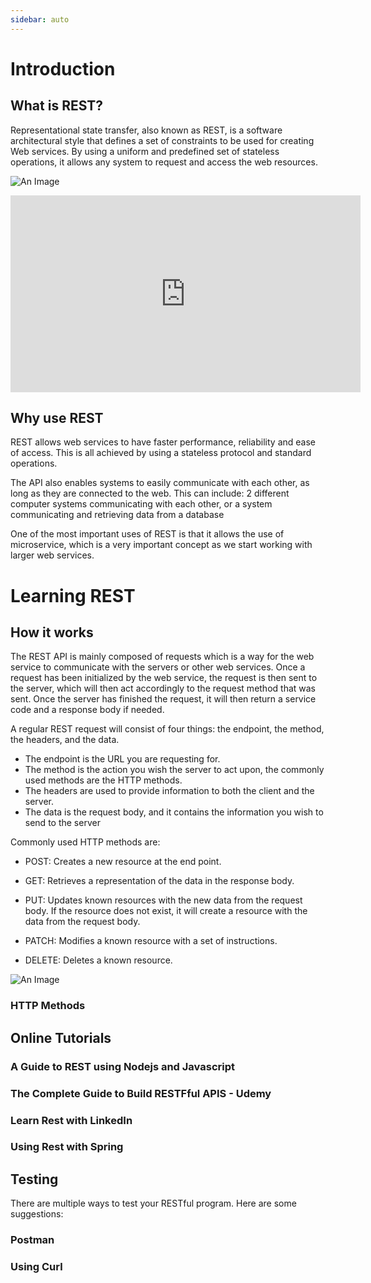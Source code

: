 ```yaml
---
sidebar: auto
---
```


# Introduction

## What is REST?

Representational state transfer, also known as REST, is a software architectural style that defines a set of constraints to be used for creating Web services. By using a uniform and predefined set of stateless operations, it allows any system to request and access the web resources.

![An Image](https://www.astera.com/wp-content/uploads/2020/01/rest.png)

<iframe width="560" height="315" src="https://www.youtube.com/embed/Q-BpqyOT3a8" frameborder="0" allow="accelerometer; autoplay; encrypted-media; gyroscope; picture-in-picture" allowfullscreen></iframe>

## Why use REST

REST allows web services to have faster performance, reliability and ease of access. This is all achieved by using a stateless protocol and standard operations.

The API also enables systems to easily communicate with each other, as long as they are connected to the web. This can include: 2 different computer systems communicating with each other, or a system communicating and retrieving data from a database

One of the most important uses of REST is that it allows the use of microservice, which is a very important concept as we start working with larger web services.

# Learning REST

## How it works

The REST API is mainly composed of requests which is a way for the web service to communicate with the servers or other web services. Once a request has been initialized by the web service, the request is then sent to the server, which will then act accordingly to the request method that was sent. Once the server has finished the request, it will then return a service code and a response body if needed.

A regular REST request will consist of four things: the endpoint, the method, the headers, and the data.
- The endpoint is the URL you are requesting for.
- The method is the action you wish the server to act upon, the commonly used methods are the HTTP methods.
-  The headers are used to provide information to both the client and the server.
- The data is the request body,  and it contains the information you wish to send to the server

Commonly used HTTP methods are:
- POST: Creates a new resource at the end point.

- GET: Retrieves a representation of the data in the response body.

- PUT: Updates known resources with the new data from the request body. If the resource does not exist, it will create a resource with the data from the request body.

- PATCH: Modifies a known resource with a set of instructions.

- DELETE: Deletes a known resource.

![An Image](https://miro.medium.com/max/2800/0*WQZTR7gIwhiIIbnh.png)

### HTTP Methods

<LevelWithButton :imageRight="false" image="https://upload.wikimedia.org/wikipedia/commons/thumb/5/5b/HTTP_logo.svg/1200px-HTTP_logo.svg.png" link="https://www.restapitutorial.com/lessons/httpmethods.html" button="Check it out!" desc="A further in-depth explanation of the individual HTTP Methods"/>


## Online Tutorials 

### A Guide to REST using Nodejs and Javascript

<LevelWithButton  image="https://peerbits-wpengine.netdna-ssl.com/wp-content/uploads/2019/10/rest-api-code-main.png" link="https://www.youtube.com/watch?v=pKd0Rpw7O48" button="Check it out!" desc="Learn to imeplement the REST API with NodeJS and Javascript"/>

### The Complete Guide to Build RESTFful APIS - Udemy

<LevelWithButton :imageRight="false" image="https://adrianmejia.com/images/RESTfulAPIs_NodeJS__mongodb_large.png" link="https://www.udemy.com/course/nodejs-master-class/" button="Check it out!" desc="Follow a complete guide offered by Udemy to build a RESTful API using NodeJS"/>

### Learn Rest with LinkedIn

<LevelWithButton image="https://cdn.lynda.com/course/651230/651230-637199637396278584-16x9.jpg" link="https://www.linkedin.com/learning/topics/apis" button="Check it out!" desc="Learn how to use the REST API on LinkedIn Learning. LinkedIn Learning is accessible to all UofT students!"/>

### Using Rest with Spring

<LevelWithButton :imageRight="false" image="https://spring.io/images/OG-Spring.png" link="https://spring.io/guides/tutorials/rest/" button="Check it out!" desc="Learn to create a RESTful service with the Spring framework!"/>

## Testing 

There are multiple ways to test your RESTful program. Here are some suggestions:

### Postman
<LevelWithButton image="https://blog.qualys.com/wp-content/uploads/2020/10/postman.jpg" link="https://www.postman.com/" button="Check it out!" desc="Postman will allow developers to freely test their APIs with an easy-to-use interface."/>

### Using Curl

<LevelWithButton :imageRight="false" image="https://daniel.haxx.se/blog/wp-content/uploads/2016/05/curl-symbol.png" link="https://idratherbewriting.com/learnapidoc/docapis_understand_curl.html" button="Check it out!" desc="CURL allows users to simply test APIs using the command line"/>
